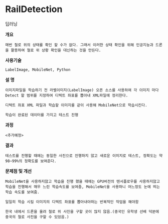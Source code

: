 # RailDetection
딥러닝

**개요**


    매번 철로 위의 상태를 확인 할 수가 없다. 그래서 이러한 상태 확인을 위해 인공지능과 드론을 활용하여 철로 위 상황 확인을 대신하는 것을 만든다.


**사용기술**


    LabelImage, MobileNet, Python


**설 명**


    이미지파일을 학습하기 전 라벨이미지(LabelImage) 오픈 소스를 사용하여 각 이미지 마다 Detect 할 범위를 지정하여 디텍트 좌표를 뽑아내 XML파일에 정리한다.

    디텍트 좌표 XML 파일과 학습할 이미지를 같이 사용해 MobileNet으로 학습시킨다.

    학습이 완료된 데이터를 가지고 테스트 진행


**과정**

`
<추가예정>
`

**결과**


    테스트를 진행할 때에는 동일한 사진으로 진행하지 않고 새로운 이미지로 테스트, 정확도는 약 98~99%의 정확도를 보여준다.


**문제점 및 개선**


    MobileNet을 사용하지않고 학습을 진행 했을 때에는 GPU버전의 텐서플로우를 사용하지않고 학습을 진행해서 매우 느린 학습속도를 보여줌, MobileNet을 사용하니 어느정도 눈에 띄는 학습 속도를 보여줌.

    일일히 학습 시킬 이미지의 디텍트 좌표를 뽑아내야하는 반복적인 작업을 해야함

    한국 내에서 드론을 올려 철로 위 사진을 구할 곳이 많지 않음.(중국인 유학생 선배 덕분에 중국의 철로 사진을 구할 수 있었음.)


